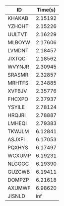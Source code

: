 |ID|Time(s)|
|-|-|
|KHAKAB|2.15192|
|YZHOHT|2.15226|
|UULTVT|2.16229|
|MLBOYW|2.17606|
|LVMDNT|2.18457|
|JIXTQC|2.18562|
|WVYNJR|2.30945|
|SRASMR|2.32857|
|MRHTFS|2.34885|
|XVFBJV|2.35776|
|FHCXPO|2.37937|
|YSYILE|2.78124|
|HRQJRI|2.78887|
|LMHEQI|2.79383|
|TKWJLM|6.12841|
|ASJXFI|6.17053|
|PQXHYS|6.17497|
|WCXUMP|6.19231|
|NLGGGC|6.19390|
|GUZCWB|6.19411|
|DOMPZP|6.21618|
|AXUMWF|6.98620|
|JISNLD|inf|
